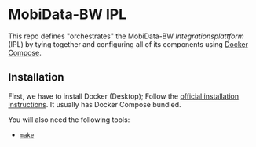 # MobiData-BW IPL

This repo defines "orchestrates" the MobiData-BW *Integrationsplattform* (IPL) by tying together and configuring all of its components using [Docker Compose](https://docs.docker.com/compose/).

## Installation

First, we have to install Docker (Desktop); Follow the [official installation instructions](https://docs.docker.com/get-docker/). It usually has Docker Compose bundled.

You will also need the following tools:
- [`make`](https://en.wikipedia.org/wiki/Make_(software))
